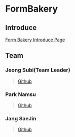 # FormBakery

## Introduce

[Form Bakery Introduce Page](https://github.com/codestates/FormBakery/wiki)

## Team

### Jeong Subi(Team Leader)
> [Github]()

### Park Namsu
> [Github]()

### Jang SaeJin
> [Github]()
